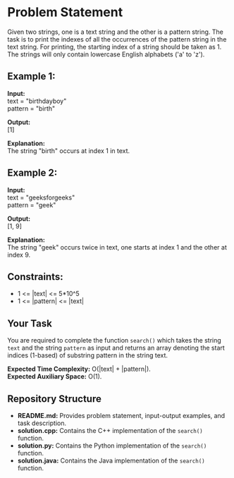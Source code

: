 # Problem Statement

Given two strings, one is a text string and the other is a pattern string. The task is to print the indexes of all the occurrences of the pattern string in the text string. For printing, the starting index of a string should be taken as 1. The strings will only contain lowercase English alphabets ('a' to 'z').

## Example 1:

**Input:**  
text = "birthdayboy"  
pattern = "birth"  

**Output:**  
[1]  

**Explanation:**  
The string "birth" occurs at index 1 in text.

## Example 2:

**Input:**  
text = "geeksforgeeks"  
pattern = "geek"  

**Output:**  
[1, 9]  

**Explanation:**  
The string "geek" occurs twice in text, one starts at index 1 and the other at index 9.

## Constraints:
- 1 <= |text| <= 5*10^5
- 1 <= |pattern| <= |text|

## Your Task
You are required to complete the function `search()` which takes the string `text` and the string `pattern` as input and returns an array denoting the start indices (1-based) of substring pattern in the string text. 

**Expected Time Complexity:** O(|text| + |pattern|).  
**Expected Auxiliary Space:** O(1).

## Repository Structure
- **README.md:** Provides problem statement, input-output examples, and task description.
- **solution.cpp:** Contains the C++ implementation of the `search()` function.
- **solution.py:** Contains the Python implementation of the `search()` function.
- **solution.java:** Contains the Java implementation of the `search()` function.
